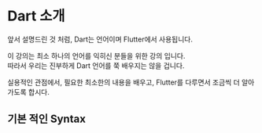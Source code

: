 # Dart 소개
앞서 설명드린 것 처럼, Dart는 언어이며 Flutter에서 사용됩니다.  

이 강의는 최소 하나의 언어를 익히신 분들을 위한 강의 입니다.  
따라서 우리는 진부하게 Dart 언어를 쭉 배우지는 않을 겁니다.  

실용적인 관점에서, 필요한 최소한의 내용을 배우고, Flutter를 다루면서 조금씩 더 알아가도록 합시다.  

## 기본 적인 Syntax